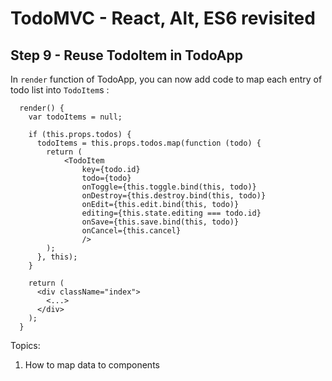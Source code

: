 
# TodoMVC - React, Alt, ES6 revisited


## Step 9 - Reuse TodoItem in TodoApp

In `render` function of TodoApp,  you can now add code to map each entry of todo list into `TodoItem`s :

``` 
  render() {
    var todoItems = null;

    if (this.props.todos) {
      todoItems = this.props.todos.map(function (todo) {
        return (
            <TodoItem
                key={todo.id}
                todo={todo}
                onToggle={this.toggle.bind(this, todo)}
                onDestroy={this.destroy.bind(this, todo)}
                onEdit={this.edit.bind(this, todo)}
                editing={this.state.editing === todo.id}
                onSave={this.save.bind(this, todo)}
                onCancel={this.cancel}
                />
        );
      }, this);
    }

    return (
      <div className="index">
        <...>
      </div>
    );
  }
``` 

Topics:

1. How to map data to components
